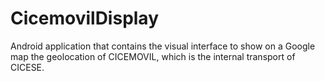 # CicemovilDisplay
Android application that contains the visual interface to show on a Google map the geolocation of CICEMOVIL, which is the internal transport of CICESE.
